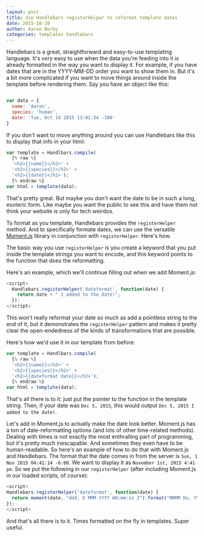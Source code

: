 ```yaml
---
layout: post
title: Use Handlebars registerHelper to reformat template dates
date: 2015-10-20
author: Aaron Norby
categories: templates handlebars
---
```


Handlebars is a great, straightforward and easy-to-use templating language. It's
*very* easy to use when the data you're feeding into it is already formatted in the
way you want to display it. For example, if you have dates that are in the
YYYY-MM-DD order you want to show them in. But it's a bit more complicated if you
want to move things around inside the template before rendering them. Say you
have an object like this: 

~~~javascript

var data = {
  name: 'Aaron',
  species: 'human',
  date: 'Tue, Oct 10 2015 13:01:34 -300'
}
~~~

If you don't want to move anything around you can use Handlebars like this to
display that info in your html: 

~~~javascript
var template = Handlbars.compile(
  {% raw %}
  '<h2>{{name}}</h2>' +
  '<h2>{{species}}</h2>' +
  '<h2>{{date}}</h2>');
  {% endraw %}
var html = template(data);
~~~

That's pretty great. But maybe you don't want the date to be in such a long,
esoteric form. Like maybe you want the public to see this and have them not think your
website is only for tech weirdos.  

To format as you template, Handlebars provides the `registerHelper` method. And to
specifically formate dates, we can use the versatile [Moment.js][momentlink] library in
conjunction with `registerHelper`.  Here's how. 

[momentlink]: http://momentjs.com/

The basic way you use `registerHelper` is you create a keyword that you put inside
the template strings you want to encode, and this keyword points to the function
that does the reformatting. 

Here's an example, which we'll continue filling out when we add Moment.js: 

~~~javascript
<script>
  Handlebars.registerHelper('dateformat', function(date) {
    return date + " I added to the date!";
  });
</script>
~~~

This won't really reformat your date so much as add a pointless string to the end
of it, but it demonstrates the `registerHelper` pattern and makes it pretty clear
the open-endedness of the kinds of transformations that are possible.  

Here's how we'd use it in our template from before: 

~~~javascript
var template = Handlbars.compile(
  {% raw %}
  '<h2>{{name}}</h2>' +
  '<h2>{{species}}</h2>' +
  '<h2>{{dateformat date}}</h2>');
  {% endraw %}
var html = template(data);
~~~

That's all there is to it: just put the pointer to the function in the template
string. Then, if your date was `Dec 5, 2015`, this would output `Dec 5, 2015 I
added to the date!`. 

Let's add in Moment.js to actually make the date look better. Moment.js has a ton
of date-reformatting options (and lots of other time-related methods). Dealing with
times is not exactly the most enthralling part of programming, but it's pretty much
inescapable. And sometimes they even have to be human-readable. So here's an
example of how to do that with Moment.js and Handlebars. The format that the date
comes in from the server is `Sun, 1 Nov 2015 04:41:14 -6:00`. We want to display it
as `November 1st, 2015 4:41 pm`. So we put the following in our `registerHelper`
(after including Moment.js in our loaded scripts, of course):

~~~javascript
<script>
Handlebars.registerHelper('dateformat', function(date) {
  return moment(date, "ddd, D MMM YYYY HH:mm:ss Z").format("MMMM Do, YYYY h:mm a"); 
});
</script>
~~~

And that's all there is to it. Times formatted on the fly in templates. Super
useful. 

